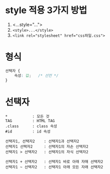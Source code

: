 # style 적용 3가지 방법
1. <...style="...">
2. `<style>...</style>`
3. `<link rel="stylesheet" href="css파일.css">`

# 형식
```css
선택자 {
    속성: 값;   /* 선언 */
}
```

# 선택자
```
*           : 모든 것
TAG         : HTML TAG
.class      : class 속성
#id         : id 속성

선택자1, 선택자2    : 선택자1과 선택자2
선택자1 선택자2     : 선택자1의 자손 선택자2
선택자1 > 선택자2   : 선택자1의 자식 선택자2

선택자1 + 선택자2   : 선택자1 바로 아래 자매 선택자2
선택자1 ~ 선택자2   : 선택자1 아래 모든 자래 선택자2
```